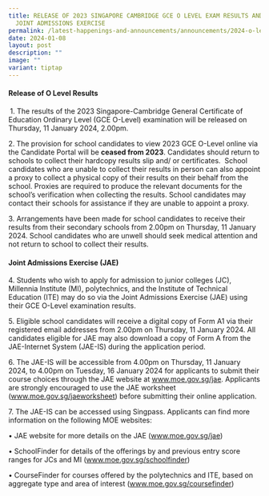 ```yaml
---
title: RELEASE OF 2023 SINGAPORE CAMBRIDGE GCE O LEVEL EXAM RESULTS AND 2024
  JOINT ADMISSIONS EXERCISE
permalink: /latest-happenings-and-announcements/announcements/2024-o-levels/
date: 2024-01-08
layout: post
description: ""
image: ""
variant: tiptap
---
```

<h4><strong>Release of O Level Results</strong></h4><p><strong>&nbsp;</strong>1. The results of the 2023 Singapore-Cambridge General Certificate of Education Ordinary Level (GCE O-Level) examination will be released on Thursday, 11 January 2024, 2.00pm.</p><p>2.<strong> </strong>The provision for school candidates to view 2023 GCE O-Level online via the Candidate Portal will be <strong>ceased from 2023</strong>. Candidates should return to schools to collect their hardcopy results slip and/ or certificates.&nbsp; School candidates who are unable to collect their results in person can also appoint a proxy to collect a physical copy of their results on their behalf from the school. Proxies are required to produce the relevant documents for the school’s verification when collecting the results. School candidates may contact their schools for assistance if they are unable to appoint a proxy.</p><p>3. Arrangements have been made for school candidates to receive their results from their secondary schools from 2.00pm on Thursday, 11 January 2024. School candidates who are unwell should seek medical attention and not return to school to collect their results.</p><h4><strong>Joint Admissions Exercise (JAE)</strong></h4><p>4. Students who wish to apply for admission to junior colleges (JC), Millennia Institute (MI), polytechnics, and the Institute of Technical Education (ITE) may do so via the Joint Admissions Exercise (JAE) using their GCE O-Level examination results.</p><p>5. Eligible school candidates will receive a digital copy of Form A1 via their registered email addresses from 2.00pm on Thursday, 11 January 2024. All candidates eligible for JAE may also download a copy of Form A from the JAE-Internet System (JAE-IS) during the application period.</p><p>6. The JAE-IS will be accessible from 4.00pm on Thursday, 11 January 2024, to 4.00pm on Tuesday, 16 January 2024 for applicants to submit their course choices through the JAE website at <a href="www.moe.gov.sg/jae" rel="noopener noreferrer nofollow" target="_blank">www.moe.gov.sg/jae</a>. Applicants are strongly encouraged to use the JAE worksheet (<a href="www.moe.gov.sg/jaeworksheet" rel="noopener noreferrer nofollow" target="_blank">www.moe.gov.sg/jaeworksheet</a>) before submitting their online application.</p><p></p><p>7. The JAE-IS can be accessed using Singpass. Applicants can find more information on the following MOE websites:</p><p>• JAE website for more details on the JAE (<a href="www.moe.gov.sg/jae" rel="noopener noreferrer nofollow" target="_blank">www.moe.gov.sg/jae</a>)</p><p>• SchoolFinder for details of the offerings by and previous entry score ranges for JCs and MI (<a href="www.moe.gov.sg/schoolfinder" rel="noopener noreferrer nofollow" target="_blank">www.moe.gov.sg/schoolfinder</a>)</p><p>• CourseFinder for courses offered by the polytechnics and ITE, based on aggregate type and area of interest (<a href="www.moe.gov.sg/coursefinder" rel="noopener noreferrer nofollow" target="_blank">www.moe.gov.sg/coursefinder</a>)</p><p>&nbsp;</p><p>&nbsp;</p>